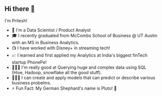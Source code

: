 ## Hi there 👋

I'm Pritesh! 

- 🔭 I'm a Data Scientist / Product Analyst
- 🎓 I recently graduated from McCombs School of Business @ UT Austin with an MS in Business Analytics. 
- 📺 I have worked with Disney+ in streaming tech!
- 📈 I learned and first applied my Analytics at India's biggest finTech startup PhonePe!
- 👨🏻‍💻 I'm really good at Querying huge and complex data using SQL (Hive, Hadoop, snowflake all the good stuff). 
- 👨🏻‍🎨 I can create and apply models that can predict or describe various business probelms.
- ⚡️ Fun Fact: My German Shephard's name is Pluto! 🐶

<!--
## My Projects! 📑
I'm perpetually curious and have worked on a wide range of projects. Here are a few examples:

-->

<!-- ![Mantra](https://github.com/quant-dot-ai/quant-dot-ai/blob/9005c3c9d3e70bed112ac61fe0518de6dc0f0b55/Data%20Beats%20Intuiton%20(3).png) -->
<!--
**quant-dot-ai/quant-dot-ai** is a ✨ _special_ ✨ repository because its `README.md` (this file) appears on your GitHub profile.

Here are some ideas to get you started:

- 🔭 I’m currently working on ...
- 🌱 I’m currently learning ...
- 👯 I’m looking to collaborate on ...
- 🤔 I’m looking for help with ...
- 💬 Ask me about ...
- 📫 How to reach me: ...
- 😄 Pronouns: ...
- ⚡ Fun fact: ...
-->
